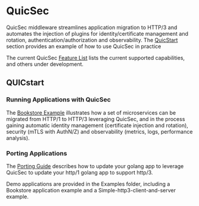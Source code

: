 # QuicSec

QuicSec middleware streamlines application migration to HTTP/3 and automates the injection of plugins for identity/certificate management and rotation, authentication/authorization and observability.
The [QuicStart](#quicstart) section provides an example of how to use QuicSec in practice

The current QuicSec [Feature List](docs/Features.md) lists the current supported capabilities, and others under development.

## QUICstart

### Running Applications with QuicSec

The [Bookstore Example](examples/bookstore/README.md) illustrates how a set of microservices can be migrated from HTTP/1 to HTTP/3 leveraging QuicSec, and in the process gaining automatic identity management (certificate injection and rotation), security (mTLS with AuthN/Z) and observability (metrics, logs, performance analysis).

### Porting Applications

The [Porting Guide](docs/PORTING_GUIDE.md) describes how to update your golang app to leverage QuicSec to update your http/1 golang app to support http/3.

Demo applications are provided in the Examples folder, including a Bookstore application example and a Simple-http3-client-and-server example.


